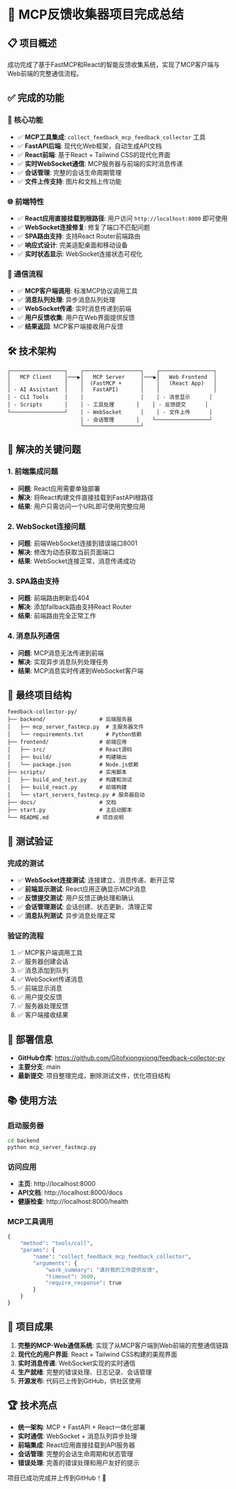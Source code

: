 # 🎉 MCP反馈收集器项目完成总结

## 📋 项目概述

成功完成了基于FastMCP和React的智能反馈收集系统，实现了MCP客户端与Web前端的完整通信流程。

## ✅ 完成的功能

### 🔧 核心功能
- ✅ **MCP工具集成**: `collect_feedback_mcp_feedback_collector` 工具
- ✅ **FastAPI后端**: 现代化Web框架，自动生成API文档
- ✅ **React前端**: 基于React + Tailwind CSS的现代化界面
- ✅ **实时WebSocket通信**: MCP服务器与前端的实时消息传递
- ✅ **会话管理**: 完整的会话生命周期管理
- ✅ **文件上传支持**: 图片和文档上传功能

### 🌐 前端特性
- ✅ **React应用直接挂载到根路径**: 用户访问 `http://localhost:8000` 即可使用
- ✅ **WebSocket连接修复**: 修复了端口不匹配问题
- ✅ **SPA路由支持**: 支持React Router前端路由
- ✅ **响应式设计**: 完美适配桌面和移动设备
- ✅ **实时状态显示**: WebSocket连接状态可视化

### 🔄 通信流程
- ✅ **MCP客户端调用**: 标准MCP协议调用工具
- ✅ **消息队列处理**: 异步消息队列处理
- ✅ **WebSocket传递**: 实时消息传递到前端
- ✅ **用户反馈收集**: 用户在Web界面提供反馈
- ✅ **结果返回**: MCP客户端接收用户反馈

## 🛠️ 技术架构

```
┌─────────────────┐    ┌──────────────────┐    ┌─────────────────┐
│   MCP Client    │───▶│   MCP Server     │───▶│   Web Frontend  │
│                 │    │  (FastMCP +      │    │   (React App)   │
│ - AI Assistant  │    │   FastAPI)       │    │                 │
│ - CLI Tools     │    │                  │    │ - 消息显示      │
│ - Scripts       │    │ - 工具处理       │    │ - 反馈提交      │
└─────────────────┘    │ - WebSocket      │    │ - 文件上传      │
                       │ - 会话管理       │    └─────────────────┘
                       └──────────────────┘
```

## 🔧 解决的关键问题

### 1. 前端集成问题
- **问题**: React应用需要单独部署
- **解决**: 将React构建文件直接挂载到FastAPI根路径
- **结果**: 用户只需访问一个URL即可使用完整应用

### 2. WebSocket连接问题
- **问题**: 前端WebSocket连接到错误端口8001
- **解决**: 修改为动态获取当前页面端口
- **结果**: WebSocket连接正常，消息传递成功

### 3. SPA路由支持
- **问题**: 前端路由刷新后404
- **解决**: 添加fallback路由支持React Router
- **结果**: 前端路由完全正常工作

### 4. 消息队列通信
- **问题**: MCP消息无法传递到前端
- **解决**: 实现异步消息队列处理任务
- **结果**: MCP消息实时传递到WebSocket客户端

## 📁 最终项目结构

```
feedback-collector-py/
├── backend/                 # 后端服务器
│   ├── mcp_server_fastmcp.py  # 主服务器文件
│   └── requirements.txt       # Python依赖
├── frontend/                # 前端应用
│   ├── src/                 # React源码
│   ├── build/               # 构建输出
│   └── package.json         # Node.js依赖
├── scripts/                 # 实用脚本
│   ├── build_and_test.py    # 构建和测试
│   ├── build_react.py       # 前端构建
│   └── start_servers_fastmcp.py # 服务器启动
├── docs/                    # 文档
├── start.py                 # 主启动脚本
└── README.md               # 项目说明
```

## 🧪 测试验证

### 完成的测试
- ✅ **WebSocket连接测试**: 连接建立、消息传递、断开正常
- ✅ **前端显示测试**: React应用正确显示MCP消息
- ✅ **反馈提交测试**: 用户反馈正确处理和确认
- ✅ **会话管理测试**: 会话创建、状态更新、清理正常
- ✅ **消息队列测试**: 异步消息处理正常

### 验证的流程
1. ✅ MCP客户端调用工具
2. ✅ 服务器创建会话
3. ✅ 消息添加到队列
4. ✅ WebSocket传递消息
5. ✅ 前端显示消息
6. ✅ 用户提交反馈
7. ✅ 服务器处理反馈
8. ✅ 客户端接收结果

## 🚀 部署信息

- **GitHub仓库**: https://github.com/Gitofxiongxiong/feedback-collector-py
- **主要分支**: main
- **最新提交**: 项目整理完成，删除测试文件，优化项目结构

## 📚 使用方法

### 启动服务器
```bash
cd backend
python mcp_server_fastmcp.py
```

### 访问应用
- **主页**: http://localhost:8000
- **API文档**: http://localhost:8000/docs
- **健康检查**: http://localhost:8000/health

### MCP工具调用
```python
{
    "method": "tools/call",
    "params": {
        "name": "collect_feedback_mcp_feedback_collector",
        "arguments": {
            "work_summary": "请对我的工作提供反馈",
            "timeout": 3600,
            "require_response": true
        }
    }
}
```

## 🎯 项目成果

1. **完整的MCP-Web通信系统**: 实现了从MCP客户端到Web前端的完整通信链路
2. **现代化的用户界面**: React + Tailwind CSS构建的美观界面
3. **实时消息传递**: WebSocket实现的实时通信
4. **生产就绪**: 完整的错误处理、日志记录、会话管理
5. **开源发布**: 代码已上传到GitHub，供社区使用

## 🏆 技术亮点

- **统一架构**: MCP + FastAPI + React一体化部署
- **实时通信**: WebSocket + 消息队列异步处理
- **前端集成**: React应用直接挂载到API服务器
- **会话管理**: 完整的会话生命周期和状态管理
- **错误处理**: 完善的错误处理和用户友好的提示

项目已成功完成并上传到GitHub！🎉
